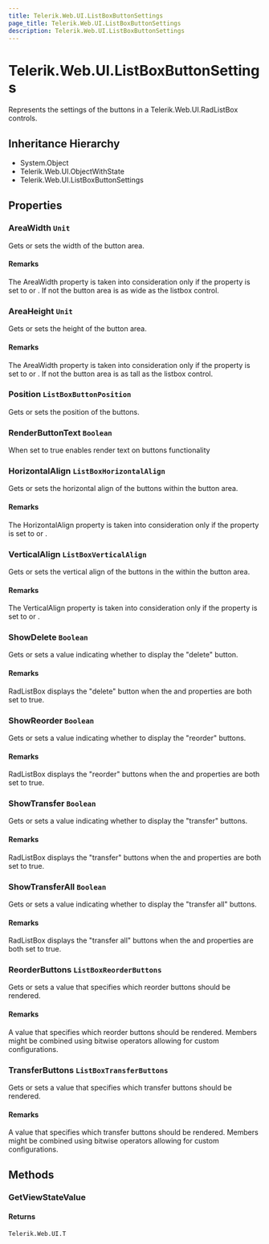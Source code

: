 ```yaml
---
title: Telerik.Web.UI.ListBoxButtonSettings
page_title: Telerik.Web.UI.ListBoxButtonSettings
description: Telerik.Web.UI.ListBoxButtonSettings
---
```


# Telerik.Web.UI.ListBoxButtonSettings

Represents the settings of the buttons in a Telerik.Web.UI.RadListBox controls.

## Inheritance Hierarchy

* System.Object
* Telerik.Web.UI.ObjectWithState
* Telerik.Web.UI.ListBoxButtonSettings

## Properties

###  AreaWidth `Unit`

Gets or sets the width of the button area.

#### Remarks
The AreaWidth property is taken into consideration only if the  property is set to  or 
            . If not the button area is as wide as the listbox control.

###  AreaHeight `Unit`

Gets or sets the height of the button area.

#### Remarks
The AreaWidth property is taken into consideration only if the  property is set to  or 
            . If not the button area is as tall as the listbox control.

###  Position `ListBoxButtonPosition`

Gets or sets the position of the buttons.

###  RenderButtonText `Boolean`

When set to true enables render text on buttons functionality

###  HorizontalAlign `ListBoxHorizontalAlign`

Gets or sets the horizontal align of the buttons within the button area.

#### Remarks
The HorizontalAlign property is taken into consideration only if the  property is set to  or 
            .

###  VerticalAlign `ListBoxVerticalAlign`

Gets or sets the vertical align of the buttons in the within the button area.

#### Remarks
The VerticalAlign property is taken into consideration only if the  property is set to  or 
            .

###  ShowDelete `Boolean`

Gets or sets a value indicating whether to display the "delete" button.

#### Remarks
RadListBox displays the "delete" button when the  and 
            	properties are both set to true.

###  ShowReorder `Boolean`

Gets or sets a value indicating whether to display the "reorder" buttons.

#### Remarks
RadListBox displays the "reorder" buttons when the  and 
            	properties are both set to true.

###  ShowTransfer `Boolean`

Gets or sets a value indicating whether to display the "transfer" buttons.

#### Remarks
RadListBox displays the "transfer" buttons when the  and 
            	properties are both set to true.

###  ShowTransferAll `Boolean`

Gets or sets a value indicating whether to display the "transfer all" buttons.

#### Remarks
RadListBox displays the "transfer all" buttons when the  and 
            	properties are both set to true.

###  ReorderButtons `ListBoxReorderButtons`

Gets or sets a value that specifies which reorder buttons should be rendered.

#### Remarks
A value that specifies which reorder buttons should be rendered. Members might be
            combined using bitwise operators allowing for custom configurations.

###  TransferButtons `ListBoxTransferButtons`

Gets or sets a value that specifies which transfer buttons should be rendered.

#### Remarks
A value that specifies which transfer buttons should be rendered. Members might be
            combined using bitwise operators allowing for custom configurations.

## Methods

###  GetViewStateValue

#### Returns

`Telerik.Web.UI.T` 

